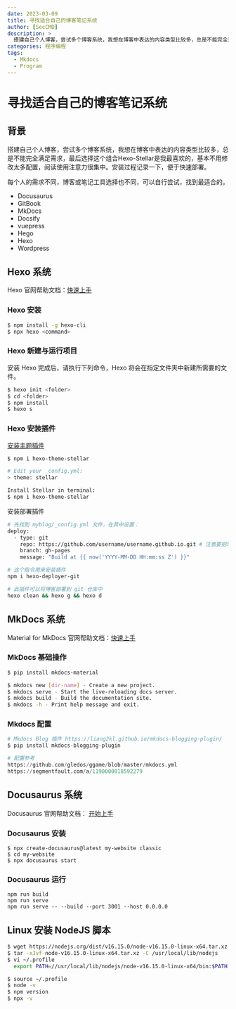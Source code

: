 ```yaml
---
date: 2023-03-09
title: 寻找适合自己的博客笔记系统
author: [SecCMD]
description: >
  搭建自己个人博客，尝试多个博客系统，我想在博客中表达的内容类型比较多，总是不能完全满足需求，最后选择这个组合Hexo-Stellar是我最喜欢的，基本不用修改太多配置，阅读使用注意力很集中。安装过程记录一下，便于快速部署。
categories: 程序编程
tags:
  - Mkdocs
  - Program
---
```


# 寻找适合自己的博客笔记系统

## 背景

搭建自己个人博客，尝试多个博客系统，我想在博客中表达的内容类型比较多，总是不能完全满足需求，最后选择这个组合Hexo-Stellar是我最喜欢的，基本不用修改太多配置，阅读使用注意力很集中。安装过程记录一下，便于快速部署。

每个人的需求不同，博客或笔记工具选择也不同，可以自行尝试，找到最适合的。
* Docusaurus
* GitBook
* MkDocs
* Docsify
* vuepress
* Hego
* Hexo
* Wordpress

## Hexo 系统

Hexo 官网帮助文档：[快速上手](https://hexo.io/zh-cn/docs/)

### Hexo 安装
```bash
$ npm install -g hexo-cli
$ npx hexo <command>
```

### Hexo 新建与运行项目

安装 Hexo 完成后，请执行下列命令，Hexo 将会在指定文件夹中新建所需要的文件。

```bash
$ hexo init <folder>
$ cd <folder>
$ npm install
$ hexo s
```

### Hexo 安装插件

[安装主题插件](https://github.com/xaoxuu/hexo-theme-stellar)

```bash
$ npm i hexo-theme-stellar

# Edit your _config.yml:
> theme: stellar

Install Stellar in terminal:
$ npm i hexo-theme-stellar
```

安装部署插件

```bash
# 先找到 myblog/_config.yml 文件，在其中设置：
deploy:
  - type: git
    repo: https://github.com/username/username.github.io.git # 注意要把地址改为自己的仓库地址
    branch: gh-pages
    message: "Build at {{ now('YYYY-MM-DD HH:mm:ss Z') }}"

# 这个指令用来安装插件
npm i hexo-deployer-git

# 此插件可以将博客部署到 git 仓库中
hexo clean && hexo g && hexo d
```

## MkDocs 系统

Material for MkDocs 官网帮助文档：[快速上手](https://squidfunk.github.io/mkdocs-material/getting-started/)

### MkDocs 基础操作

```bash
$ pip install mkdocs-material

$ mkdocs new [dir-name] - Create a new project.
$ mkdocs serve - Start the live-reloading docs server.
$ mkdocs build - Build the documentation site.
$ mkdocs -h - Print help message and exit.
```

### Mkdocs 配置

```python
# Mkdocs Blog 插件 https://liang2kl.github.io/mkdocs-blogging-plugin/
$ pip install mkdocs-blogging-plugin

# 配置参考
https://github.com/gledos/ggame/blob/master/mkdocs.yml
https://segmentfault.com/a/1190000018592279
```

## Docusaurus 系统

Docusaurus 官网帮助文档： [开始上手](https://docusaurus.io/zh-CN/)

### Docusaurus 安装
```nodejs
$ npx create-docusaurus@latest my-website classic
$ cd my-website 
$ npx docusaurus start
```

### Docusaurus 运行
```nodejs
npm run build
npm run serve
npm run serve -- --build --port 3001 --host 0.0.0.0
```

## Linux 安装 NodeJS 脚本

```bash
$ wget https://nodejs.org/dist/v16.15.0/node-v16.15.0-linux-x64.tar.xz
$ tar -xJvf node-v16.15.0-linux-x64.tar.xz -C /usr/local/lib/nodejs 
$ vi ~/.profile 
  export PATH=//usr/local/lib/nodejs/node-v16.15.0-linux-x64/bin:$PATH

$ source ~/.profile
$ node -v 
$ npm version 
$ npx -v
```
